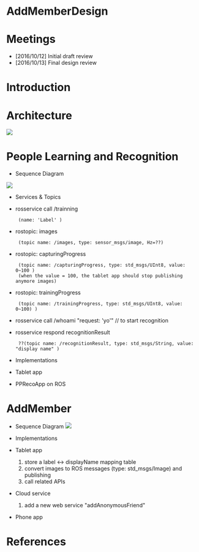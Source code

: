 # AddMemberDesign

# Meetings
* [2016/10/12] Initial draft review
* [2016/10/13] Final design review

# Introduction

# Architecture
![](https://docs.google.com/drawings/d/1hBYZEY3nbv3LDb4_GBEzU-ImwHIez7PBUzLJudvB6HE/pub?w=1125&h=731)

# People Learning and Recognition
* Sequence Diagram

![](https://www.websequencediagrams.com/cgi-bin/cdraw?lz=VGl0bGUgcGVvcGxlTGVhcm5pbmcgYW5kAAwHUmVjb2duaXRpb24KCgpQYXJ0aWNpcGFudCBUYWJsZXQABg1QUFJlY29BcHAKIwAeDG9wZW5GYWNlCgpub3RlIGxlZnQgb2YAOgc6CiAgICBsAHIIZXZlbnQgY29tZXMKZW5kIG5vdAAiFgAyBXByZXZpZXcAPgUgKCAgICApAAELKQA3CwCBKAYtPgCBGgk6IHJvc3NlcnZpY2UgY2FsbCAvdHJhaW4AgXsFIm5hbWU6ICdMYWJlbCciACcYdG9waWM6IC9pbWFnZXMKAIF2CS0-AIFVBwAZDGNhcHR1cmluZ1Byb2dyZXNzICgxMCUpAARYMgBEGC4uLgB2WgCBTAUAg2EFcmlnaACDYgUAhAsKICAgIHN0YXJ0IACCZQVpbmcgdGhlIG1vZGVsAINKI3N0b3Agc2VuZGluZyAAgmwHAIQZCgoAgmAfAGsIAIJvDwAFMACCUgUAOjAzAFMXLi4uAIEDMwCCWgoAhjYUcgCHJwoAhjYXAIVnJHdob2FtaSAicmVxdWVzdDogJ3lvJyIAhWEmAIYHJQCFARgAhi4WAIcgCHJlc3BvbmQgWwCBWwtSZXN1bHRzXQoKCgoKCg&s=modern-blue)

* Services & Topics 
 * rosservice call /trainning
 
        (name: 'Label' )

 * rostopic: images  

        (topic name: /images, type: sensor_msgs/image, Hz=??)
         
 * rostopic: capturingProgress 
 
        (topic name: /capturingProgress, type: std_msgs/UInt8, value: 0~100 )
        (when the value = 100, the tablet app should stop publishing anymore images)

 * rostopic: trainingProgress 
         
        (topic name: /trainingProgress, type: std_msgs/UInt8, value: 0~100) )
 
 * rosservice call /whoami "request: 'yo'"   // to start recognition
 
         
 * rosservice respond recognitionResult 
 
        ??(topic name: /recognitionResult, type: std_msgs/String, value: "display name" )

* Implementations
 * Tablet app
 * PPRecoApp on ROS


# AddMember
* Sequence Diagram
![](https://www.websequencediagrams.com/cgi-bin/cdraw?lz=VGl0bGUgYWRkTWVtYmVyIEZsb3cKClBhcnRpY2lwYW50IFJvYm90AAUNQ2xvdWQAFw1QaG9uZQoKACYFLT4AGwU6IGxvZ2luIHJlcS4KAC0FLT4ARgUADwpzcC4odG9rZW4pCm5vdGUgbGVmdCBvZgBrByAgIACBDQtldmVudAplbmQgbm90AGEKAEsHW29wdC1pbl0gZ2VuZXJhdGVBUEtRUkNvZGUKAEgTOgBXBVtRUjFdAEgKAIE1BwCBRQU6ABYHAIFSBQALCWluc3RhbGwgYXBwAAsPbGF1bmNoABQFAIF1EGFkZEFub255bW91c0ZyaWVuZACCDQUgKGRpc3BsYXlOYW1lLCByb2JvdElkKQCCIQgAgjsHAIFGCFVzZXIAgh0GcmlnaACCHwUAgn4GICAgIAA-CwCCLwV1c2VybgAFCHBhc3N3ACIGAF0HAII5CwCDCA8AgRYVc3AuICgASwgsAEkHKQCCcBAAgm4JY2Nlc3MAgnMHAIJeGzIAgmgRAIJuDDJdAIMcGWJsb2NrZQCBOQwAgxYOc2NhbgB4DQCCKA8Ag1gHAIIQGQBHEQCFMxkAg3MIAIU6EgAsDwCDVwVzACgUABEJc3AuKACDfgVMaXN0ADcKAIUFB3RyeUNvbm5lY3QAhwQHAIUQBgCGRgd3ZWJydGMgY2FsbACFUhl1bgCCJhIKCg&s=modern-blue)


* Implementations
 * Tablet app
 
    1. store a label <-> displayName mapping table
    2. convert images to ROS messages (type: std_msgs/Image) and publishing 
    3. call related APIs
    
  
 * Cloud service
 
    1. add a new web service "addAnonymousFriend"
   
 * Phone app

# References

